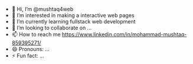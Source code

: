- 👋 Hi, I’m @mushtaq4web
- 👀 I’m interested in making a interactive web pages
- 🌱 I’m currently learning fullstack web development
- 💞️ I’m looking to collaborate on ...
- 📫 How to reach me https://www.linkedin.com/in/mohammad-mushtaq-859395271/
- 😄 Pronouns: ...
- ⚡ Fun fact: ...

<!---
mushtaq4web/mushtaq4web is a ✨ special ✨ repository because its `README.md` (this file) appears on your GitHub profile.
You can click the Preview link to take a look at your changes.
--->
